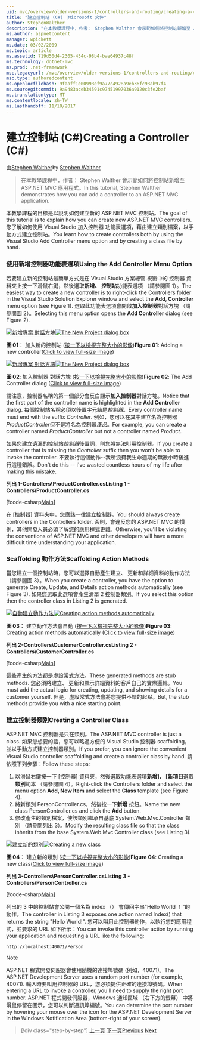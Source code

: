 ```yaml
---
uid: mvc/overview/older-versions-1/controllers-and-routing/creating-a-controller-cs
title: "建立控制站 (C#) |Microsoft 文件"
author: StephenWalther
description: "在本教學課程中，作者： Stephen Walther 會示範如何將控制站新增至 ASP.NET MVC 應用程式。"
ms.author: aspnetcontent
manager: wpickett
ms.date: 03/02/2009
ms.topic: article
ms.assetid: 719d50d4-2305-454c-98b4-bae64937c48f
ms.technology: dotnet-mvc
ms.prod: .net-framework
msc.legacyurl: /mvc/overview/older-versions-1/controllers-and-routing/creating-a-controller-cs
msc.type: authoredcontent
ms.openlocfilehash: 9faaff1e00998ef9a77c4928a9eb36fc93ab97f4
ms.sourcegitcommit: 9a9483aceb34591c97451997036a9120c3fe2baf
ms.translationtype: MT
ms.contentlocale: zh-TW
ms.lasthandoff: 11/10/2017
---
```

<a name="creating-a-controller-c"></a><span data-ttu-id="958c0-103">建立控制站 (C#)</span><span class="sxs-lookup"><span data-stu-id="958c0-103">Creating a Controller (C#)</span></span>
====================
<span data-ttu-id="958c0-104">由[Stephen Walther](https://github.com/StephenWalther)</span><span class="sxs-lookup"><span data-stu-id="958c0-104">by [Stephen Walther](https://github.com/StephenWalther)</span></span>

> <span data-ttu-id="958c0-105">在本教學課程中，作者： Stephen Walther 會示範如何將控制站新增至 ASP.NET MVC 應用程式。</span><span class="sxs-lookup"><span data-stu-id="958c0-105">In this tutorial, Stephen Walther demonstrates how you can add a controller to an ASP.NET MVC application.</span></span>


<span data-ttu-id="958c0-106">本教學課程的目標是以說明如何建立新的 ASP.NET MVC 控制站。</span><span class="sxs-lookup"><span data-stu-id="958c0-106">The goal of this tutorial is to explain how you can create new ASP.NET MVC controllers.</span></span> <span data-ttu-id="958c0-107">您了解如何使用 Visual Studio 加入控制器 功能表選項，藉由建立類別檔案，以手動方式建立控制站。</span><span class="sxs-lookup"><span data-stu-id="958c0-107">You learn how to create controllers both by using the Visual Studio Add Controller menu option and by creating a class file by hand.</span></span>

### <a name="using-the-add-controller-menu-option"></a><span data-ttu-id="958c0-108">使用新增控制器功能表選項</span><span class="sxs-lookup"><span data-stu-id="958c0-108">Using the Add Controller Menu Option</span></span>

<span data-ttu-id="958c0-109">若要建立新的控制站最簡單方式是在 Visual Studio 方案總管 視窗中的 控制器 資料夾上按一下滑鼠右鍵，然後選取**新增、 控制站**功能表選項 （請參閱圖 1）。</span><span class="sxs-lookup"><span data-stu-id="958c0-109">The easiest way to create a new controller is to right-click the Controllers folder in the Visual Studio Solution Explorer window and select the **Add, Controller** menu option (see Figure 1).</span></span> <span data-ttu-id="958c0-110">選取此功能表選項會開啟**加入控制器**對話方塊 （請參閱圖 2）。</span><span class="sxs-lookup"><span data-stu-id="958c0-110">Selecting this menu option opens the **Add Controller** dialog (see Figure 2).</span></span>


<span data-ttu-id="958c0-111">[![新增專案 對話方塊](creating-a-controller-cs/_static/image1.jpg)](creating-a-controller-cs/_static/image1.png)</span><span class="sxs-lookup"><span data-stu-id="958c0-111">[![The New Project dialog box](creating-a-controller-cs/_static/image1.jpg)](creating-a-controller-cs/_static/image1.png)</span></span>

<span data-ttu-id="958c0-112">**圖 01**： 加入新的控制站 ([按一下以檢視完整大小的影像](creating-a-controller-cs/_static/image2.png))</span><span class="sxs-lookup"><span data-stu-id="958c0-112">**Figure 01**: Adding a new controller([Click to view full-size image](creating-a-controller-cs/_static/image2.png))</span></span>


<span data-ttu-id="958c0-113">[![新增專案 對話方塊](creating-a-controller-cs/_static/image2.jpg)](creating-a-controller-cs/_static/image3.png)</span><span class="sxs-lookup"><span data-stu-id="958c0-113">[![The New Project dialog box](creating-a-controller-cs/_static/image2.jpg)](creating-a-controller-cs/_static/image3.png)</span></span>

<span data-ttu-id="958c0-114">**圖 02**: 加入控制器 對話方塊 ([按一下以檢視完整大小的影像](creating-a-controller-cs/_static/image4.png))</span><span class="sxs-lookup"><span data-stu-id="958c0-114">**Figure 02**: The Add Controller dialog ([Click to view full-size image](creating-a-controller-cs/_static/image4.png))</span></span>


<span data-ttu-id="958c0-115">請注意，控制器名稱的第一個部分會反白顯示**加入控制器**對話方塊。</span><span class="sxs-lookup"><span data-stu-id="958c0-115">Notice that the first part of the controller name is highlighted in the **Add Controller** dialog.</span></span> <span data-ttu-id="958c0-116">每個控制站名稱必須以後置字元結尾*控制器*。</span><span class="sxs-lookup"><span data-stu-id="958c0-116">Every controller name must end with the suffix *Controller*.</span></span> <span data-ttu-id="958c0-117">例如，您可以在其中建立名為控制器*ProductController*但不是將名為控制器*產品*。</span><span class="sxs-lookup"><span data-stu-id="958c0-117">For example, you can create a controller named *ProductController* but not a controller named *Product*.</span></span>


<span data-ttu-id="958c0-118">如果您建立遺漏的控制站*控制器*後置詞，則您將無法叫用控制器。</span><span class="sxs-lookup"><span data-stu-id="958c0-118">If you create a controller that is missing the *Controller* suffix then you won't be able to invoke the controller.</span></span> <span data-ttu-id="958c0-119">不要執行這個動作--我所浪費我生命週期的無數小時後進行這種錯誤。</span><span class="sxs-lookup"><span data-stu-id="958c0-119">Don't do this -- I've wasted countless hours of my life after making this mistake.</span></span>


<span data-ttu-id="958c0-120">**列出 1-Controllers\ProductController.cs**</span><span class="sxs-lookup"><span data-stu-id="958c0-120">**Listing 1 - Controllers\ProductController.cs**</span></span>

[!code-csharp[Main](creating-a-controller-cs/samples/sample1.cs)]

<span data-ttu-id="958c0-121">在 [控制器] 資料夾中，您應該一律建立控制器。</span><span class="sxs-lookup"><span data-stu-id="958c0-121">You should always create controllers in the Controllers folder.</span></span> <span data-ttu-id="958c0-122">否則，會違反您的 ASP.NET MVC 的慣例，其他開發人員必須了解您的應用程式更難。</span><span class="sxs-lookup"><span data-stu-id="958c0-122">Otherwise, you'll be violating the conventions of ASP.NET MVC and other developers will have a more difficult time understanding your application.</span></span>

### <a name="scaffolding-action-methods"></a><span data-ttu-id="958c0-123">Scaffolding 動作方法</span><span class="sxs-lookup"><span data-stu-id="958c0-123">Scaffolding Action Methods</span></span>

<span data-ttu-id="958c0-124">當您建立一個控制站時，您可以選擇自動產生建立、 更新和詳細資料的動作方法 （請參閱圖 3）。</span><span class="sxs-lookup"><span data-stu-id="958c0-124">When you create a controller, you have the option to generate Create, Update, and Details action methods automatically (see Figure 3).</span></span> <span data-ttu-id="958c0-125">如果您選取此選項會產生清單 2 控制器類別。</span><span class="sxs-lookup"><span data-stu-id="958c0-125">If you select this option then the controller class in Listing 2 is generated.</span></span>


<span data-ttu-id="958c0-126">[![自動建立動作方法](creating-a-controller-cs/_static/image3.jpg)](creating-a-controller-cs/_static/image5.png)</span><span class="sxs-lookup"><span data-stu-id="958c0-126">[![Creating action methods automatically](creating-a-controller-cs/_static/image3.jpg)](creating-a-controller-cs/_static/image5.png)</span></span>

<span data-ttu-id="958c0-127">**圖 03**： 建立動作方法會自動 ([按一下以檢視完整大小的影像](creating-a-controller-cs/_static/image6.png))</span><span class="sxs-lookup"><span data-stu-id="958c0-127">**Figure 03**: Creating action methods automatically ([Click to view full-size image](creating-a-controller-cs/_static/image6.png))</span></span>


<span data-ttu-id="958c0-128">**列出 2-Controllers\CustomerController.cs**</span><span class="sxs-lookup"><span data-stu-id="958c0-128">**Listing 2 - Controllers\CustomerController.cs**</span></span>

[!code-csharp[Main](creating-a-controller-cs/samples/sample2.cs)]

<span data-ttu-id="958c0-129">這些產生的方法都是虛設常式方法。</span><span class="sxs-lookup"><span data-stu-id="958c0-129">These generated methods are stub methods.</span></span> <span data-ttu-id="958c0-130">您必須將建立、 更新和顯示詳細資料的客戶自己的實際邏輯。</span><span class="sxs-lookup"><span data-stu-id="958c0-130">You must add the actual logic for creating, updating, and showing details for a customer yourself.</span></span> <span data-ttu-id="958c0-131">但是，虛設常式方法會將您提供不錯的起點。</span><span class="sxs-lookup"><span data-stu-id="958c0-131">But, the stub methods provide you with a nice starting point.</span></span>

### <a name="creating-a-controller-class"></a><span data-ttu-id="958c0-132">建立控制器類別</span><span class="sxs-lookup"><span data-stu-id="958c0-132">Creating a Controller Class</span></span>

<span data-ttu-id="958c0-133">ASP.NET MVC 控制器是只在類別。</span><span class="sxs-lookup"><span data-stu-id="958c0-133">The ASP.NET MVC controller is just a class.</span></span> <span data-ttu-id="958c0-134">如果您想要的話，您可以略過方便的 Visual Studio 控制器 scaffolding，並以手動方式建立控制器類別。</span><span class="sxs-lookup"><span data-stu-id="958c0-134">If you prefer, you can ignore the convenient Visual Studio controller scaffolding and create a controller class by hand.</span></span> <span data-ttu-id="958c0-135">請依照下列步驟：</span><span class="sxs-lookup"><span data-stu-id="958c0-135">Follow these steps:</span></span>

1. <span data-ttu-id="958c0-136">以滑鼠右鍵按一下 [控制器] 資料夾，然後選取功能表選項**新增]、 [新項目**選取**類別**範本 （請參閱圖 4）。</span><span class="sxs-lookup"><span data-stu-id="958c0-136">Right-click the Controllers folder and select the menu option **Add, New Item** and select the **Class** template (see Figure 4).</span></span>
2. <span data-ttu-id="958c0-137">將新類別 PersonController.cs，然後按一下**新增** 按鈕。</span><span class="sxs-lookup"><span data-stu-id="958c0-137">Name the new class PersonController.cs and click the **Add** button.</span></span>
3. <span data-ttu-id="958c0-138">修改產生的類別檔案，使該類別繼承自基底 System.Web.Mvc.Controller 類別 （請參閱列出 3）。</span><span class="sxs-lookup"><span data-stu-id="958c0-138">Modify the resulting class file so that the class inherits from the base System.Web.Mvc.Controller class (see Listing 3).</span></span>


<span data-ttu-id="958c0-139">[![建立新的類別](creating-a-controller-cs/_static/image4.jpg)](creating-a-controller-cs/_static/image7.png)</span><span class="sxs-lookup"><span data-stu-id="958c0-139">[![Creating a new class](creating-a-controller-cs/_static/image4.jpg)](creating-a-controller-cs/_static/image7.png)</span></span>

<span data-ttu-id="958c0-140">**圖 04**： 建立新的類別 ([按一下以檢視完整大小的影像](creating-a-controller-cs/_static/image8.png))</span><span class="sxs-lookup"><span data-stu-id="958c0-140">**Figure 04**: Creating a new class([Click to view full-size image](creating-a-controller-cs/_static/image8.png))</span></span>


<span data-ttu-id="958c0-141">**列出 3-Controllers\PersonController.cs**</span><span class="sxs-lookup"><span data-stu-id="958c0-141">**Listing 3 - Controllers\PersonController.cs**</span></span>

[!code-csharp[Main](creating-a-controller-cs/samples/sample3.cs)]

<span data-ttu-id="958c0-142">列出的 3 中的控制站會公開一個名為 index （） 會傳回字串"Hello World ！"的動作。</span><span class="sxs-lookup"><span data-stu-id="958c0-142">The controller in Listing 3 exposes one action named Index() that returns the string "Hello World!".</span></span> <span data-ttu-id="958c0-143">您可以叫用此控制器動作，以執行您的應用程式，並要求的 URL 如下所示：</span><span class="sxs-lookup"><span data-stu-id="958c0-143">You can invoke this controller action by running your application and requesting a URL like the following:</span></span>

`http://localhost:40071/Person`

> [!NOTE] 
> 
> <span data-ttu-id="958c0-144">ASP.NET 程式開發伺服器會使用隨機的連接埠號碼 (例如，40071)。</span><span class="sxs-lookup"><span data-stu-id="958c0-144">The ASP.NET Development Server uses a random port number (for example, 40071).</span></span> <span data-ttu-id="958c0-145">輸入時要叫用控制器的 URL，您必須提供正確的連接埠號碼。</span><span class="sxs-lookup"><span data-stu-id="958c0-145">When entering a URL to invoke a controller, you'll need to supply the right port number.</span></span> <span data-ttu-id="958c0-146">ASP.NET 程式開發伺服器，Windows 通知區域 （右下方的螢幕） 中將滑鼠停留在圖示，您可以判斷通訊埠編號。</span><span class="sxs-lookup"><span data-stu-id="958c0-146">You can determine the port number by hovering your mouse over the icon for the ASP.NET Development Server in the Windows Notification Area (bottom-right of your screen).</span></span>

>[!div class="step-by-step"]
<span data-ttu-id="958c0-147">[上一頁](adding-dynamic-content-to-a-cached-page-cs.md)
[下一頁](creating-an-action-cs.md)</span><span class="sxs-lookup"><span data-stu-id="958c0-147">[Previous](adding-dynamic-content-to-a-cached-page-cs.md)
[Next](creating-an-action-cs.md)</span></span>
